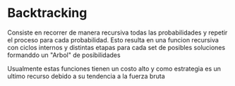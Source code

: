 <h1>Backtracking</h1>

Consiste en recorrer de manera recursiva todas las probabilidades 
y repetir el proceso para cada probabilidad. Esto resulta en una funcion recursiva con ciclos internos
y distintas etapas para cada set de posibles soluciones formanddo un "Arbol" de posibilidades

Usualmente estas funciones tienen un costo alto y como estrategia es un ultimo recurso debido a su tendencia a la fuerza bruta
